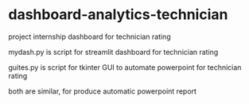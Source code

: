 # dashboard-analytics-technician
project internship dashboard for technician rating

mydash.py is script for streamlit dashboard for technician rating

guites.py is script for tkinter GUI to automate powerpoint for technician rating

both are similar, for produce automatic powerpoint report
